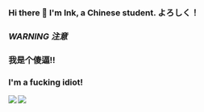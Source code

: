 ### Hi there 👋 I'm Ink, a Chinese student. よろしく！

<!--
**026-Ink/026-Ink** is a ✨ _special_ ✨ repository because its `README.md` (this file) appears on your GitHub profile.

Here are some ideas to get you started:

- 🔭 I’m currently working on ...
- 🌱 I’m currently learning ...
- 👯 I’m looking to collaborate on ...
- 🤔 I’m looking for help with ...
- 💬 Ask me about ...
- 📫 How to reach me: ...
- 😄 Pronouns: ...
- ⚡ Fun fact: ...
-->
###
###
### ***WARNING 注意***
### 我是个傻逼!!
### I'm a fucking idiot!

<a href="https://github.com/NicholasYang21">
  <img align="left" src="https://github-readme-stats.vercel.app/api?username=026-Ink" />
</a>
<a href="https://github.com/NicholasYang21">
  <img align="left" src="https://github-readme-stats.vercel.app/api/top-langs/?username=026-Ink" />
</a>
